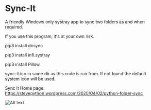 # Sync-It
A friendly Windows only systray app to sync two folders as and when required.

If you use this program, it's at your own risk.

pip3 install dirsync

pip3 install infi.systray

pip3 install Pillow

sync-it.ico in same dir as this code is run from.
If not found the default system icon will be used.

Sync It Home page:
https://stevepython.wordpress.com/2020/04/02/python-folder-sync

![Alt text](https://stevepython.files.wordpress.com/2020/04/sync-it-v039-1.png)

